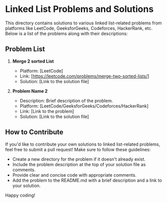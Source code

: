 # Linked List Problems and Solutions

This directory contains solutions to various linked list-related problems from platforms like LeetCode, GeeksforGeeks, Codeforces, HackerRank, etc. Below is a list of the problems along with their descriptions:

## Problem List

1. **Merge 2 sorted List**
   - Platform: [LeetCode]
   - Link: [https://leetcode.com/problems/merge-two-sorted-lists/]
   - Solution: [Link to the solution file]

2. **Problem Name 2**
   - Description: Brief description of the problem.
   - Platform: [LeetCode/GeeksforGeeks/Codeforces/HackerRank]
   - Link: [Link to the problem]
   - Solution: [Link to the solution file]

<!-- Add more problems as needed -->

## How to Contribute

If you'd like to contribute your own solutions to linked list-related problems, feel free to submit a pull request! Make sure to follow these guidelines:

- Create a new directory for the problem if it doesn't already exist.
- Include the problem description at the top of your solution file as comments.
- Provide clear and concise code with appropriate comments.
- Add the problem to the README.md with a brief description and a link to your solution.

Happy coding!

